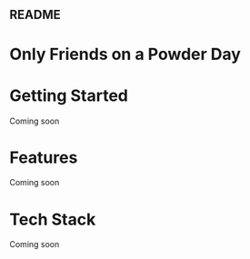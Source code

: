 ## README

# Only Friends on a Powder Day

# Getting Started
Coming soon
# Features
Coming soon
# Tech Stack
Coming soon